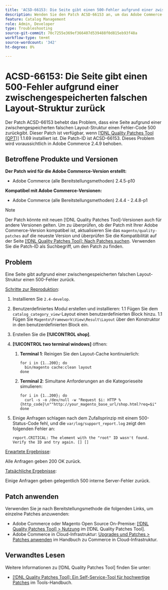 ```yaml
---
title: 'ACSD-66153: Die Seite gibt einen 500-Fehler aufgrund einer zwischengespeicherten falschen Layout-Struktur zurück'
description: Wenden Sie den Patch ACSD-66153 an, um das Adobe Commerce-Problem zu beheben, bei dem eine Seite aufgrund einer zwischengespeicherten falschen Layout-Struktur einen Fehler-Code 500 zurückgibt.
feature: Catalog Management
role: Admin, Developer
type: Troubleshooting
source-git-commit: 70c7255e369ef366407d539488f0d815eb93f48a
workflow-type: tm+mt
source-wordcount: '342'
ht-degree: 0%

---
```



# ACSD-66153: Die Seite gibt einen 500-Fehler aufgrund einer zwischengespeicherten falschen Layout-Struktur zurück

Der Patch ACSD-66153 behebt das Problem, dass eine Seite aufgrund einer zwischengespeicherten falschen Layout-Struktur einen Fehler-Code 500 zurückgibt. Dieser Patch ist verfügbar, wenn [[!DNL Quality Patches Tool (QPT)]](/help/tools/quality-patches-tool/quality-patches-tool-to-self-serve-quality-patches.md) 1.1.69 installiert ist. Die Patch-ID ist ACSD-66153. Dieses Problem wird voraussichtlich in Adobe Commerce 2.4.9 behoben.

## Betroffene Produkte und Versionen

**Der Patch wird für die Adobe Commerce-Version erstellt:**

* Adobe Commerce (alle Bereitstellungsmethoden) 2.4.5-p10

**Kompatibel mit Adobe Commerce-Versionen:**

* Adobe Commerce (alle Bereitstellungsmethoden) 2.4.4 - 2.4.8-p1

>[!NOTE]
>
>Der Patch könnte mit neuen [!DNL Quality Patches Tool]-Versionen auch für andere Versionen gelten. Um zu überprüfen, ob der Patch mit Ihrer Adobe Commerce-Version kompatibel ist, aktualisieren Sie das `magento/quality-patches` auf die neueste Version und überprüfen Sie die Kompatibilität auf der Seite [[!DNL Quality Patches Tool]: Nach Patches suchen](https://experienceleague.adobe.com/tools/commerce-quality-patches/index.html). Verwenden Sie die Patch-ID als Suchbegriff, um den Patch zu finden.

## Problem

Eine Seite gibt aufgrund einer zwischengespeicherten falschen Layout-Struktur einen 500-Fehler zurück.

<u>Schritte zur Reproduktion</u>:

1. Installieren Sie `2.4-develop`.
1. Benutzerdefiniertes Modul erstellen und installieren:
1.1 Fügen Sie dem `catalog_category_view`-Layout einen benutzerdefinierten Block hinzu.
1.1 Fügen Sie `Magento\Framework\View\Result\Layout` über den Konstruktor in den benutzerdefinierten Block ein.
1. Erstellen Sie die **[!UICONTROL shop]**.
1. **[!UICONTROL two terminal windows]** öffnen:
   1. **Terminal 1**: Reinigen Sie den Layout-Cache kontinuierlich:

      ```
      for i in {1..200}; do
        bin/magento cache:clean layout
      done
      ```

   1. **Terminal 2**: Simultane Anforderungen an die Kategorieseite simulieren:

      ```
      for i in {1..200}; do
        curl -s -o /dev/null -w "Request $i: HTTP %{http_code}\n""http://your_magento_base_url/shop.html?req=$i"
      done
      ```

1. Einige Anfragen schlagen nach dem Zufallsprinzip mit einem 500-Status-Code fehl, und die `var/log/support_report.log` zeigt den folgenden Fehler an:

   ```
   report.CRITICAL: The element with the "root" ID wasn't found. Verify the ID and try again. [] []
   ```

<u>Erwartete Ergebnisse</u>:

Alle Anfragen geben 200 OK zurück.

<u>Tatsächliche Ergebnisse</u>:

Einige Anfragen geben gelegentlich 500 interne Server-Fehler zurück.

## Patch anwenden

Verwenden Sie je nach Bereitstellungsmethode die folgenden Links, um einzelne Patches anzuwenden:

* Adobe Commerce oder Magento Open Source On-Premise: [[!DNL Quality Patches Tool] > Nutzung](/help/tools/quality-patches-tool/usage.md) im [!DNL Quality Patches Tool].
* Adobe Commerce in Cloud-Infrastruktur: [Upgrades und Patches > Patches anwenden](https://experienceleague.adobe.com/docs/commerce-cloud-service/user-guide/develop/upgrade/apply-patches.html) im Handbuch zu Commerce in Cloud-Infrastruktur.

## Verwandtes Lesen

Weitere Informationen zu [!DNL Quality Patches Tool] finden Sie unter:

* [[!DNL Quality Patches Tool]: Ein Self-Service-Tool für hochwertige Patches](/help/tools/quality-patches-tool/quality-patches-tool-to-self-serve-quality-patches.md) im Tools-Handbuch.
